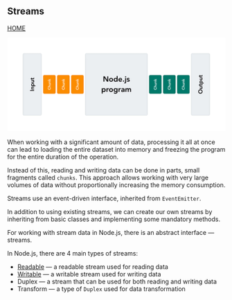 ## Streams

[HOME](../README.md)

![stream schema](images/stream-schema.png)

When working with a significant amount of data, processing it all at once can lead to loading the entire dataset into memory and freezing the program for the entire duration of the operation.

Instead of this, reading and writing data can be done in parts, small fragments called `chunks`. This approach allows working with very large volumes of data without proportionally increasing the memory consumption.

Streams use an event-driven interface, inherited from `EventEmitter`.

In addition to using existing streams, we can create our own streams by inheriting from basic classes and implementing some mandatory methods.

For working with stream data in Node.js, there is an abstract interface — streams.

In Node.js, there are 4 main types of streams:

- [Readable](stream-readable.md) — a readable stream used for reading data
- [Writable](stream-writable.md) — a writable stream used for writing data
- Duplex — a stream that can be used for both reading and writing data
- Transform — a type of `Duplex` used for data transformation
